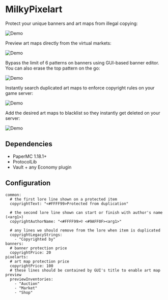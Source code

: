 # MilkyPixelart
Protect your unique banners and art maps from illegal copying:

![Demo](https://i.imgur.com/c5OmyVa.gif)

Preview art maps directly from the virtual markets:

![Demo](https://i.imgur.com/oZbuB3y.gif)

Bypass the limit of 6 patterns on banners using GUI-based banner editor. You can also erase the top pattern on the go:

![Demo](https://i.imgur.com/RyRVolG.gif)

Instantly search duplicated art maps to enforce copyright rules on your game server:

![Demo](https://i.imgur.com/aXpxVgf.gif)

Add the desired art maps to blacklist so they instantly get deleted on your server:

![Demo](https://i.imgur.com/MGqk2mM.png)

## Dependencies
- PaperMC 1.18.1+
- ProtocolLib
- Vault + any Economy plugin
## Configuration
```
common:
  # the first lore line shown on a protected item
  copyrightText: "<#FFFF99>Protected from duplication"
  
  # the second lore line shown can start or finish with author's name (<arg1>)
  copyrightAuthorName: "<#FFFF99>© <#9AFF0F><arg1>"
  
  # any lines we should remove from the lore when item is duplicated
  copyrightLegacyStrings:
    - "Copyrighted by"
banners:
  # banner protection price
  copyrightPrice: 20
pixelarts:
  # art map protection price
  copyrightPrice: 100
  # these lines should be contained by GUI's title to enable art map preview
  previewInventories:
    - "Auction"
    - "Market"
    - "Shop"
```
